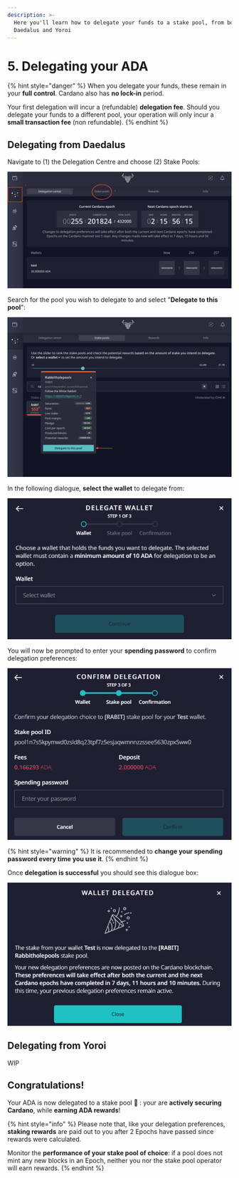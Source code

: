 ```yaml
---
description: >-
  Here you'll learn how to delegate your funds to a stake pool, from both
  Daedalus and Yoroi
---
```


# 5. Delegating your ADA

{% hint style="danger" %}
When you delegate your funds, these remain in your **full control**. Cardano also has **no lock-in** period.

Your first delegation will incur a \(refundable\) **delegation fee**. Should you delegate your funds to a different pool, your operation will only incur a **small transaction fee** \(non refundable\). 
{% endhint %}

## Delegating from Daedalus

Navigate to \(1\) the Delegation Centre and choose \(2\) Stake Pools:

![](.gitbook/assets/daedalus_deleg.png)

Search for the pool you wish to delegate to and select "**Delegate to this pool**":

![](.gitbook/assets/daedalus_deleg_rabit.png)

In the following dialogue, **select the wallet** to delegate from:

![](.gitbook/assets/daedalus_choose_deleg_wallet.png)

You will now be prompted to enter your **spending password** to confirm delegation preferences:

![](.gitbook/assets/daedalus_deleg_confirm.png)

{% hint style="warning" %}
It is recommended to **change your spending password every time you use it**.
{% endhint %}

Once **delegation is successful** you should see this dialogue box:

![](.gitbook/assets/daedalus_deleg_success.png)



## Delegating from Yoroi

WIP

## Congratulations!

Your ADA is now delegated to a stake pool 👏 : your are **actively securing Cardano**, while **earning ADA rewards**!

{% hint style="info" %}
Please note that, like your delegation preferences, **staking rewards** are paid out to you after 2 Epochs have passed since rewards were calculated.

Monitor the **performance of your stake pool of choice**: if a pool does not mint any new blocks in an Epoch, neither you nor the stake pool operator will earn rewards. 
{% endhint %}

